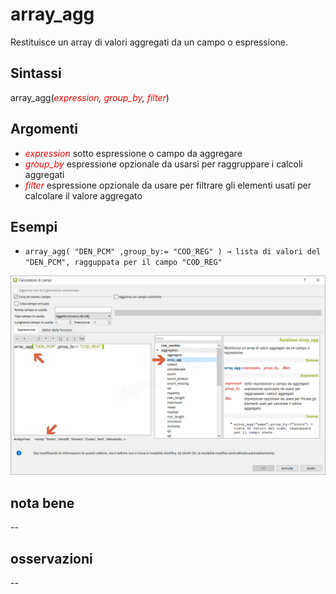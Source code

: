 # array_agg

Restituisce un array di valori aggregati da un campo o espressione.

## Sintassi

array_agg(_<span style="color:red;">expression</span>, <span style="color:red;">group_by</span>, <span style="color:red;">filter</span>_)

## Argomenti

* _<span style="color:red;">expression</span>_ sotto espressione o campo da aggregare
* _<span style="color:red;">group_by</span>_ espressione opzionale da usarsi per raggruppare i calcoli aggregati
* _<span style="color:red;">filter</span>_ espressione opzionale da usare per filtrare gli elementi usati per calcolare il valore aggregato

## Esempi

* `array_agg( "DEN_PCM" ,group_by:= "COD_REG" ) → lista di valori del "DEN_PCM", ragguppata per il campo "COD_REG"`

![](/img/aggregates/array_agg/array_agg1.png)

## nota bene

--

## osservazioni

--
